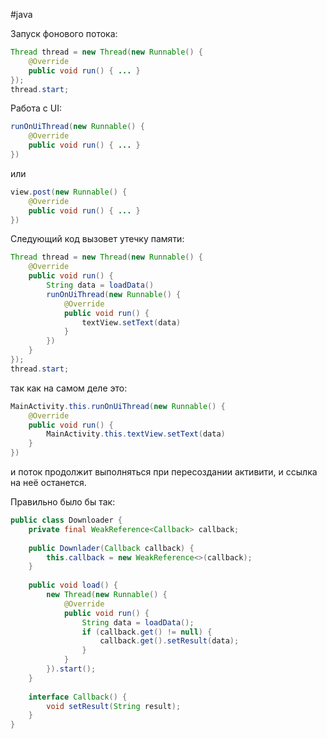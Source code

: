 #java 

Запуск фонового потока:
``` java
Thread thread = new Thread(new Runnable() {
	@Override
	public void run() { ... }
});
thread.start;
```

Работа с UI:
``` java
runOnUiThread(new Runnable() {
	@Override
	public void run() { ... }
})
```
или
``` java
view.post(new Runnable() {
	@Override
	public void run() { ... }
})
```

Следующий код вызовет утечку памяти:
``` java
Thread thread = new Thread(new Runnable() {
	@Override
	public void run() { 
		String data = loadData()
		runOnUiThread(new Runnable() {
			@Override
			public void run() { 
				textView.setText(data)
			}
		})
	}
});
thread.start;
```
так как на самом деле это:
``` java
MainActivity.this.runOnUiThread(new Runnable() {
	@Override
	public void run() { 
		MainActivity.this.textView.setText(data)
	}
})
```
и поток продолжит выполняться при пересоздании активити, и ссылка на неё останется.

Правильно было бы так:
``` java
public class Downloader {
	private final WeakReference<Callback> callback;
	
	public Downlader(Callback callback) {
		this.callback = new WeakReference<>(callback);
	}
	
	public void load() {
		new Thread(new Runnable() {
			@Override
			public void run() { 
				String data = loadData();
				if (callback.get() != null) {
					callback.get().setResult(data);
				}
			}
		}).start();
	}
	
	interface Callback() {
		void setResult(String result);
	}
}
```